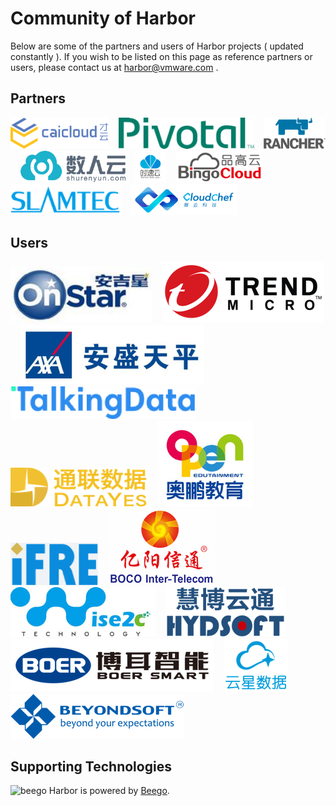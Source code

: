 # Community of Harbor

Below are some of the partners and users of Harbor projects ( updated constantly ). If you wish to be listed on this page as reference partners or users, please contact us at [harbor@vmware.com](mailto:harbor@vmware.com) . 

## Partners
<a href="https://www.caicloud.io" target="_blank" border="0"><img alt="CaiCloud" src="docs/img/caicloud.png" height="50"></a>&nbsp; &nbsp; 
<a href="https://pivotal.io/" target="_blank" border="0"><img alt="Pivotal" src="docs/img/pivotal.png" height="50"></a>&nbsp; &nbsp; 
<a href="https://rancher.com/" target="_blank" border="0"><img alt="Rancher" src="docs/img/rancher.png" height="50"></a>&nbsp; &nbsp; 
<a href="https://www.shurenyun.com/" target="_blank" border="0"><img alt="DataMan" src="docs/img/dataman.png" height="50"></a>&nbsp; &nbsp; 
<a href="https://www.tenxcloud.com/" target="_blank" border="0"><img alt="TenxCloud" src="docs/img/tenxcloud.png" height="50"></a>&nbsp; &nbsp; 
<a href="http://www.bingocc.com/" target="_blank" border="0"><img alt="BingoCloud" src="docs/img/bingocloud.png" height="50"></a>&nbsp; &nbsp; 
<a href="http://www.slamtec.com" target="_blank" border="0"><img alt="SlamTec" src="docs/img/slamtec.png" height="50"></a>&nbsp; &nbsp; 
<a href="http://www.cloudchef.io/" target="_blank" border="0"><img alt="CloudChef" src="docs/img/cloudchef.png" height="50"></a>&nbsp; &nbsp; 

## Users
<a href="https://www.onstar.com.cn" border="0" target="_blank"><img alt="OnStar" src="docs/img/onstar.png"></a>&nbsp; &nbsp; 
<a href="https://www.trendmicro.com" border="0" target="_blank"><img alt="trendmicro" src="docs/img/trendmicro.png"></a>&nbsp; &nbsp; 
<a href="https://www.axatp.com" border="0" target="_blank"><img alt="axatp" src="docs/img/axatp.png"></a>&nbsp; &nbsp; 
<a href="https://www.talkingdata.com" border="0" target="_blank"><img alt="talkingdata" src="docs/img/talkingdata.png"></a>&nbsp; &nbsp; 
<a href="https://www.datayes.com" border="0" target="_blank"><img alt="DataYes" src="docs/img/datayes.png"></a>&nbsp; &nbsp; 
<a href="http://www.open.com.cn" border="0" target="_blank"><img alt="OpenEdutainment" src="docs/img/openedutainment.png"></a>&nbsp; &nbsp; 
<a href="http://www.ifre.com.cn" border="0" target="_blank"><img alt="iFRE" src="docs/img/ifre.png"></a>&nbsp; &nbsp; 
<a href="http://www.boco.com.cn:8080/bocoit/" border="0" target="_blank"><img alt="BOCOIT" src="docs/img/bocoit.png"></a>&nbsp; &nbsp; 
<a href="http://www.wise2c.com/" border="0" target="_blank"><img alt="wise2c" src="docs/img/wise2c.png"></a>&nbsp; &nbsp; 
<a href="http://www.hydsoft.com/" border="0" target="_blank"><img alt="HYDSoft" src="docs/img/hydsoft.png"></a>&nbsp; &nbsp; 
<a href="http://www.boericasa.com/index.html" border="0" target="_blank"><img alt="BoerSmart" src="docs/img/boer.png"></a>&nbsp; &nbsp; 
<a href="http://www.cloud-star.com.cn/" border="0" target="_blank"><img alt="CloudStar" src="docs/img/cloudstar.png"></a>&nbsp; &nbsp; 
<a href="http://www.beyondsoft.com/" border="0" target="_blank"><img alt="BeyondSoft" src="docs/img/beyondsoft.png"></a>&nbsp; &nbsp; 

## Supporting Technologies
<img alt="beego" src="docs/img/beegoLogo.png"> Harbor is powered by <a href="http://beego.me/">Beego</a>.
